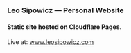 ### Leo Sipowicz — Personal Website

#### Static site hosted on Cloudflare Pages.  
Live at: www.leosipowicz.com